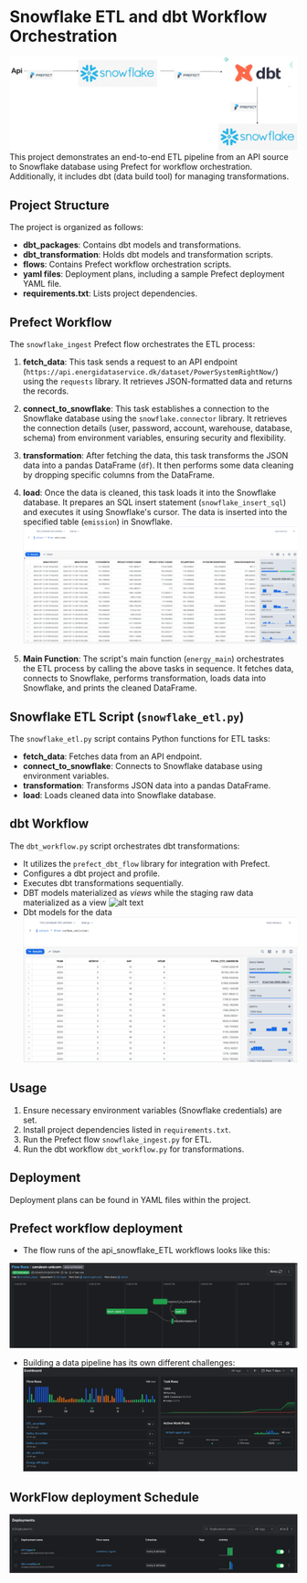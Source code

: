 # Snowflake ETL and dbt Workflow Orchestration
![alt text](images/snow.jpg)
This project demonstrates an end-to-end ETL pipeline from an API source to Snowflake database using Prefect for workflow orchestration. Additionally, it includes dbt (data build tool) for managing transformations.

## Project Structure

The project is organized as follows:

- **dbt_packages**: Contains dbt models and transformations.
- **dbt_transformation**: Holds dbt models and transformation scripts.
- **flows**: Contains Prefect workflow orchestration scripts.
- **yaml files**: Deployment plans, including a sample Prefect deployment YAML file.
- **requirements.txt**: Lists project dependencies.

## Prefect Workflow

The `snowflake_ingest` Prefect flow orchestrates the ETL process:

1. **fetch_data**: This task sends a request to an API endpoint (`https://api.energidataservice.dk/dataset/PowerSystemRightNow/`) using the `requests` library. It retrieves JSON-formatted data and returns the records.

2. **connect_to_snowflake**: This task establishes a connection to the Snowflake database using the `snowflake.connector` library. It retrieves the connection details (user, password, account, warehouse, database, schema) from environment variables, ensuring security and flexibility.

3. **transformation**: After fetching the data, this task transforms the JSON data into a pandas DataFrame (`df`). It then performs some data cleaning by dropping specific columns from the DataFrame.

4. **load**: Once the data is cleaned, this task loads it into the Snowflake database. It prepares an SQL insert statement (`snowflake_insert_sql`) and executes it using Snowflake's cursor. The data is inserted into the specified table (`emission`) in Snowflake.
![alt text](images/image.png)
5. **Main Function**: The script's main function (`energy_main`) orchestrates the ETL process by calling the above tasks in sequence. It fetches data, connects to Snowflake, performs transformation, loads data into Snowflake, and prints the cleaned DataFrame.

## Snowflake ETL Script (`snowflake_etl.py`)

The `snowflake_etl.py` script contains Python functions for ETL tasks:

- **fetch_data**: Fetches data from an API endpoint.
- **connect_to_snowflake**: Connects to Snowflake database using environment variables.
- **transformation**: Transforms JSON data into a pandas DataFrame.
- **load**: Loads cleaned data into Snowflake database.

## dbt Workflow

The `dbt_workflow.py` script orchestrates dbt transformations:

- It utilizes the `prefect_dbt_flow` library for integration with Prefect.
- Configures a dbt project and profile.
- Executes dbt transformations sequentially.
- DBT models materialized as *views* while the staging raw data materialized as a view
![alt text](images/image-2.pngimage-2.png)
- Dbt models for the data
![alt text](images/image-1.png)
## Usage

1. Ensure necessary environment variables (Snowflake credentials) are set.
2. Install project dependencies listed in `requirements.txt`.
3. Run the Prefect flow `snowflake_ingest.py` for ETL.
4. Run the dbt workflow `dbt_workflow.py` for transformations.

## Deployment

Deployment plans can be found in YAML files within the project.

## Prefect workflow deployment

- The flow runs of the api_snowflake_ETL workflows looks like this:

![API TO SNOWFLAKE WORKFLOW](images/image-3.png) 


- Building a data pipeline has its own different challenges:
![Different flow runs](images/image-4.png)

## WorkFlow deployment Schedule

![alt text](images/image-5.png)
